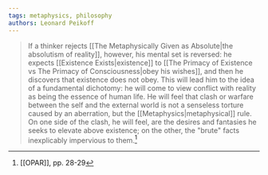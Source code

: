 ```yaml
---
tags: metaphysics, philosophy
authors: Leonard Peikoff
---
```


>If a thinker rejects [[The Metaphysically Given as Absolute|the absolutism of reality]], however, his mental set is reversed: he expects [[Existence Exists|existence]] to [[The Primacy of Existence vs The Primacy of Consciousness|obey his wishes]], and then he discovers that existence does not obey. This will lead him to the idea of a fundamental dichotomy: he will come to view conflict with reality as being the essence of human life. He will feel that clash or warfare between the self and the external world is not a senseless torture caused by an aberration, but the [[Metaphysics|metaphysical]] rule. On one side of the clash, he will feel, are the desires and fantasies he seeks to elevate above existence; on the other, the "brute" facts inexplicably impervious to them.[^1]

[^1]: [[OPAR]], pp. 28-29